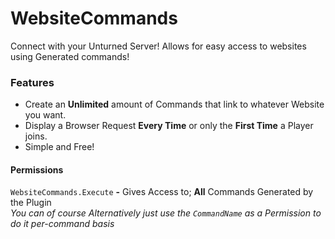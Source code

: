 # WebsiteCommands
Connect with your Unturned Server! Allows for easy access to websites using Generated commands!
### Features
- Create an **Unlimited** amount of Commands that link to whatever Website you want.
- Display a Browser Request **Every Time** or only the **First Time** a Player joins.
- Simple and Free!

#### Permissions
`WebsiteCommands.Execute` **-** Gives Access to; **All** Commands Generated by the Plugin  
*You can of course Alternatively just use the `CommandName` as a Permission to do it per-command basis* 
